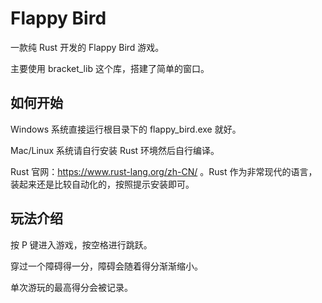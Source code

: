 # Flappy Bird

一款纯 Rust 开发的 Flappy Bird 游戏。

主要使用 bracket_lib 这个库，搭建了简单的窗口。

## 如何开始

Windows 系统直接运行根目录下的 flappy_bird.exe 就好。

Mac/Linux 系统请自行安装 Rust 环境然后自行编译。

Rust 官网：https://www.rust-lang.org/zh-CN/ 。Rust 作为非常现代的语言，装起来还是比较自动化的，按照提示安装即可。

## 玩法介绍

按 P 键进入游戏，按空格进行跳跃。

穿过一个障碍得一分，障碍会随着得分渐渐缩小。

单次游玩的最高得分会被记录。
